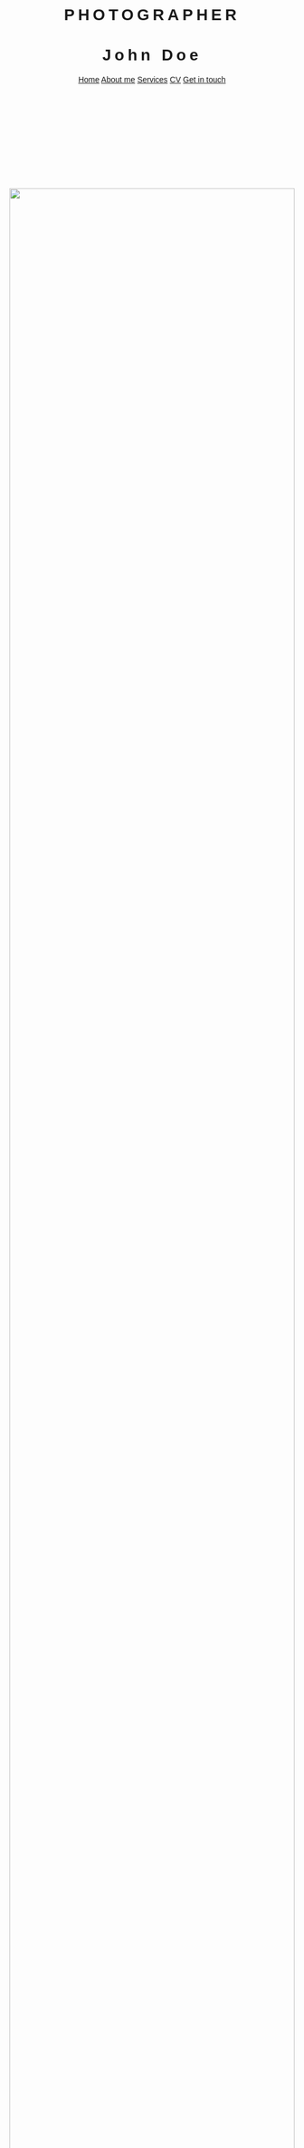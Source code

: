 <!DOCTYPE html>
<html>
<title>Lori Anderson</title>
<meta charset="UTF-8">
<meta name="viewport" content="width=device-width, initial-scale=1">
<link rel="stylesheet" href="https://www.w3schools.com/w3css/4/w3.css">
<link rel="stylesheet" href="https://fonts.googleapis.com/css?family=Raleway">
<link rel="stylesheet" href="https://cdnjs.cloudflare.com/ajax/libs/font-awesome/4.7.0/css/font-awesome.min.css">
<style>
body,h1 {font-family: "Raleway", Arial, sans-serif}
h1 {letter-spacing: 6px}
.w3-row-padding img {margin-bottom: 12px}
</style>
<body>

<!-- !PAGE CONTENT! -->
<div class="w3-content" style="max-width:1500px">

<!-- Header -->
<header class="w3-panel w3-center w3-opacity" style="padding:128px 16px">
  <h1 class="w3-xlarge">PHOTOGRAPHER</h1>
  <h1>John Doe</h1>
  
  <div class="w3-padding-32">
    <div class="w3-bar w3-border">
      <a href="#" class="w3-bar-item w3-button">Home</a>
      <a href="#" class="w3-bar-item w3-button">About me</a>
      <a href="#" class="w3-bar-item w3-button">Services</a>
      <a href="cv.html" class="w3-bar-item w3-button">CV</a>
      <a href="#" class="w3-bar-item w3-button w3-hide-small">Get in touch</a>
    </div>
  </div>
</header>

<!-- Photo Grid -->
<div class="w3-row-padding w3-grayscale" style="margin-bottom:128px">
  <div class="w3-half">
    <img src="/w3images/wedding.jpg" style="width:100%">
    <img src="/w3images/rocks.jpg" style="width:100%">
    <img src="/w3images/falls2.jpg" style="width:100%">
    <img src="/w3images/paris.jpg" style="width:100%">
    <img src="/w3images/nature.jpg" style="width:100%">
    <img src="/w3images/mist.jpg" style="width:100%">
    <img src="/w3images/paris.jpg" style="width:100%">
  </div>

  <div class="w3-half">
    <img src="/w3images/underwater.jpg" style="width:100%">
    <img src="/w3images/ocean.jpg" style="width:100%">
    <img src="/w3images/wedding.jpg" style="width:100%">
    <img src="/w3images/mountainskies.jpg" style="width:100%">
    <img src="/w3images/rocks.jpg" style="width:100%">
    <img src="/w3images/underwater.jpg" style="width:100%">
  </div>
</div>
  
<!-- End Page Content -->
</div>

<!-- Footer -->
<footer class="w3-container w3-padding-64 w3-light-grey w3-center w3-large"> 
  <i class="fa fa-facebook-official w3-hover-opacity"></i>
  <i class="fa fa-instagram w3-hover-opacity"></i>
  <i class="fa fa-snapchat w3-hover-opacity"></i>
  <i class="fa fa-pinterest-p w3-hover-opacity"></i>
  <i class="fa fa-twitter w3-hover-opacity"></i>
  <i class="fa fa-linkedin w3-hover-opacity"></i>
  <p>Powered by <a href="https://www.w3schools.com/w3css/default.asp" target="_blank" class="w3-hover-text-green">w3.css</a></p>
</footer>

</body>
</html>




